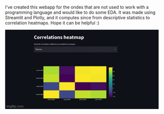 I've created this webapp for the ondes that are not used to work with a programming language and would like to do some EDA. It was made using Streamlit and Plotly, and it computes since from descriptive statistics to correlation heatmaps. Hope it can be helpful :)


![](eda.gif)
